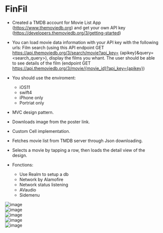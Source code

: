 # FinFil

- Created a TMDB account for Movie List App (https://www.themoviedb.org) and 
	get your own API key (https://developers.themoviedb.org/3/getting-started)
- You can load movie data information with your API key with the following urls:
	Film search (using this API endpoint GET https://api.themoviedb.org/3/search/movie?api_key= {apikey}&query=<search_query>), display the films you whant.
	The user should be able to see details of the film (endpoint GET https://api.themoviedb.org/3/movie/{movie_id}?api_key={apikey})

- You should use the enviroment:  
	- iOS11  
	- swift4  
	- iPhone only  
	- Portriat only  

- MVC design pattern.  
- Downloads image from the poster link.  
- Custom Cell implementation.  
- Fetches movie list from TMDB server through Json downloading.  
- Selects a movie by tapping a row, then loads the detail view of the design.  

- Fonctions:  
	- Use Realm to setup a db  
	- Network by Alamofire  
	- Network status listening  
	- AVaudio  
	- Sidemenu  

![image](https://github.com/ExcaliburAir/FinFil/tree/main/image/FinFil1.png)  
![image](https://github.com/ExcaliburAir/FinFil/tree/main/image/FinFil2.png)  
![image](https://github.com/ExcaliburAir/FinFil/tree/main/image/FinFil3.png)  
![image](https://github.com/ExcaliburAir/FinFil/tree/main/image/FinFil4.png)  
![image](https://github.com/ExcaliburAir/FinFil/tree/main/image/FinFil5.png)  